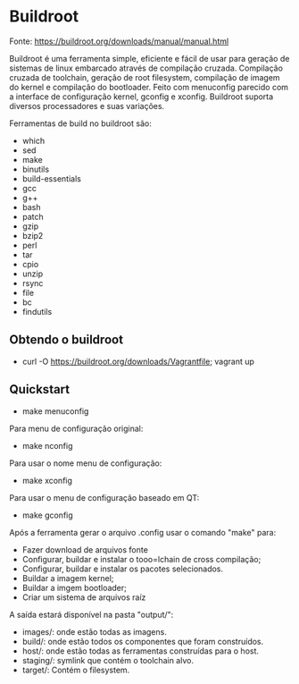 # Buildroot

Fonte: https://buildroot.org/downloads/manual/manual.html

Buildroot é uma ferramenta simple, eficiente e fácil de usar para geração de sistemas de linux embarcado através de 
compilação cruzada.
Compilação cruzada de toolchain, geração de root filesystem, compilação de imagem do kernel e compilação do bootloader.
Feito com menuconfig parecido com a interface de configuração kernel, gconfig e xconfig.
Buildroot suporta diversos processadores e suas variações.

Ferramentas de build no buildroot são:
- which
- sed
- make
- binutils
- build-essentials
- gcc
- g++
- bash
- patch
- gzip
- bzip2
- perl
- tar
- cpio
- unzip
- rsync
- file
- bc
- findutils

## Obtendo o buildroot

- curl -O https://buildroot.org/downloads/Vagrantfile; vagrant up

## Quickstart

- make menuconfig

Para menu de configuração original:
- make nconfig

Para usar o nome menu de configuração:
- make xconfig

Para usar o menu de configuração baseado em QT:
- make gconfig

Após a ferramenta gerar o arquivo .config usar o comando "make" para:
- Fazer download de arquivos fonte
- Configurar, buildar e instalar o tooo=lchain de cross compilação;
- Configurar, buildar e instalar os pacotes selecionados.
- Buildar a imagem kernel;
- Buildar a imgem bootloader;
- Criar um sistema de arquivos raíz

A saída estará disponível na pasta "output/":
- images/: onde estão todas as imagens.
- build/: onde estão todos os componentes que foram construídos.
- host/: onde estão todas as ferramentas construídas para o host.
- staging/: symlink que contém o toolchain alvo.
- target/: Contém o filesystem.


